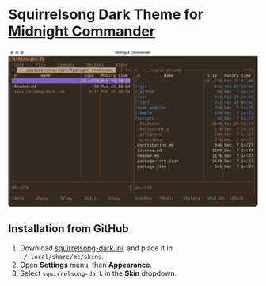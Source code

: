# Squirrelsong Dark Theme for [Midnight Commander](https://midnight-commander.org/)

![Squirrelsong dark theme for Midnight Commander](./screenshot-dark.png)

## Installation from GitHub

1. Download [squirrelsong-dark.ini](squirrelsong-dark.ini), and place it in `~/.local/share/mc/skins`.
2. Open **Settings** menu, then **Appearance**.
3. Select `squirrelsong-dark` in the **Skin** dropdown.

